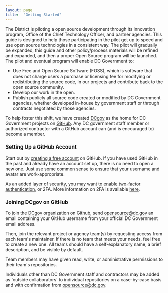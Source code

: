 ```yaml
---
layout: page
title:  "Getting Started"
---
```


The District is piloting a open source development through its innovation program, Office of the Chief Technology Officer, and partner agencies.  This guide is designed to help those participating in the pilot get up to speed and use open source technologies in a consistent way.  The pilot will gradually be expanded, this guide and other policy/process materials will be refined and expanded, and then a proper Open Source program will be launched.  The pilot and eventual program will enable DC Government to:

* Use Free and Open Source Software (FOSS), which is software that does not charge users a purchase or licensing fee for modifying or redistributing the source code, in our projects and contribute back to the open source community.
* Develop our work in the open.
* Publish publicly all source code created or modified by DC Government agencies, whether developed in-house by government staff or through contracts negotiated by those agencies.

To help foster this shift, we have created [DCgov](https://github.com/dcgov) as the home for DC Government projects on [GitHub](https://github.com/). Any DC government staff member or authorized contractor with a GitHub account can (and is encouraged to) become a member.

### Setting Up a GitHub Account

Start out by [creating a free account](https://github.com/join) on GitHub. If you have used GitHub in the past and already have an account set up, there is no need to open a new one. Just use some common sense to ensure that your username and avatar are work-appropriate. 

As an added layer of security, you may want to [enable two-factor authentication](https://github.com/settings/security), or 2FA. More information on 2FA is available [here](https://help.github.com/articles/about-two-factor-authentication/).

### Joining DCgov on GitHub

To join the [DCgov](https://github.com/dcgov) organization on Github, send opensource@dc.gov an email containing your GitHub username from your official DC Government email address.

Then, join the relevant project or agency team(s) by requesting access from each team's maintainer. If there is no team that meets your needs, feel free to create a new one. All teams should have a self-explanatory name, a brief description, and be visible by default.

Team members may have given read, write, or administrative permissions to their team's repositories.

Individuals other than DC Government staff and contractors may be added as 'outside collaborators' to individual repositories on a case-by-case basis and with confirmation from opensource@dc.gov.
